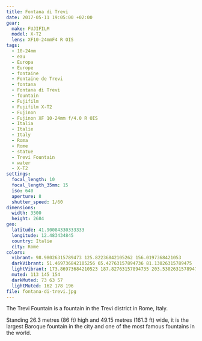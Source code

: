 ```yaml
---
title: Fontana di Trevi
date: 2017-05-11 19:05:00 +02:00
gear:
  make: FUJIFILM
  model: X-T2
  lens: XF10-24mmF4 R OIS
tags:
  - 10-24mm
  - eau
  - Europa
  - Europe
  - fontaine
  - Fontaine de Trevi
  - fontana
  - Fontana di Trevi
  - fountain
  - Fujifilm
  - Fujifilm X-T2
  - Fujinon
  - Fujinon XF 10-24mm f/4.0 R OIS
  - Italia
  - Italie
  - Italy
  - Roma
  - Rome
  - statue
  - Trevi Fountain
  - water
  - X-T2
settings:
  focal_length: 10
  focal_length_35mm: 15
  iso: 640
  aperture: 8
  shutter_speed: 1/60
dimensions:
  width: 3500
  height: 2684
geo:
  latitude: 41.90084330333333
  longitude: 12.483434845
  country: Italie
  city: Rome
colors:
  vibrant: 98.98026315789473 125.82236842105262 156.0197368421053
  darkVibrant: 51.469736842105256 65.42763157894736 81.13026315789475
  lightVibrant: 173.86973684210523 187.82763157894735 203.53026315789475
  muted: 113 145 154
  darkMuted: 73 63 57
  lightMuted: 162 178 196
file: fontana-di-trevi.jpg
---
```


The Trevi Fountain is a fountain in the Trevi district in Rome, Italy.

Standing 26.3 metres (86 ft) high and 49.15 metres (161.3 ft) wide, it is the largest Baroque fountain in the city and one of the most famous fountains in the world.
